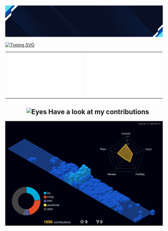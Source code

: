 
![](https://github.com/kunjgit/kunjgit/blob/main/github%20readme%20profile.gif)


[![Typing SVG](https://readme-typing-svg.demolab.com?font=Comfortaa&size=100&pause=1000&color=5CE1E6&center=true&vCenter=true&width=2000&height=400&lines=HEY+THERE+%F0%9F%91%8B+!+;KUNJ+HERE+%F0%9F%92%BB;DEVOPS;OPEN+SOURCE;CLOUD+NATIVE)](https://git.io/typing-svg)

 <table align="center">
  <tr>
    <td align="center">
      <img alt="Contributions" src="https://raw.githubusercontent.com/kunjgit/github-stats/master/generated/overview.svg#gh-dark-mode-only"  >
    </td>
    <td align="center">
        <img src ="https://raw.githubusercontent.com/kunjgit/github-stats/master/generated/languages.svg#gh-dark-mode-only">
    </td>
  </tr>
</table>     
        
<div id="user-content-toc">
  <ul>
    <summary align="center">
             <h2><img src="https://raw.githubusercontent.com/Tarikul-Islam-Anik/Animated-Fluent-Emojis/master/Emojis/Hand%20gestures/Eyes.png" alt="Eyes" width="50" height="50" /> Have a look at my contributions</h2>
    </summary>
  </ul>
</div>

<summary align="center">
<img  alt="Contributions" src="./profile-3d-contrib/profile-night-view.svg">
</summary>
    
